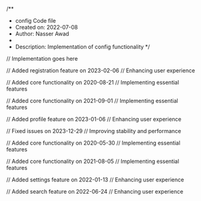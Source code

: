 /**
 * config Code file
 * Created on: 2022-07-08
 * Author: Nasser Awad
 *
 * Description: Implementation of config functionality
 */
 
// Implementation goes here


// Added registration feature on 2023-02-06
// Enhancing user experience

// Added core functionality on 2020-08-21
// Implementing essential features

// Added core functionality on 2021-09-01
// Implementing essential features

// Added profile feature on 2023-01-06
// Enhancing user experience

// Fixed issues on 2023-12-29
// Improving stability and performance

// Added core functionality on 2020-05-30
// Implementing essential features

// Added core functionality on 2021-08-05
// Implementing essential features

// Added settings feature on 2022-01-13
// Enhancing user experience

// Added search feature on 2022-06-24
// Enhancing user experience
